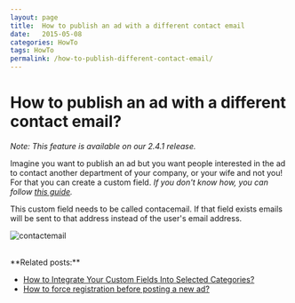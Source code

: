 ```yaml
---
layout: page
title:  How to publish an ad with a different contact email
date:   2015-05-08
categories: HowTo
tags: HowTo
permalink: /how-to-publish-different-contact-email/
---
```

# How to publish an ad with a different contact email?

_Note: This feature is available on our 2.4.1 release._

Imagine you want to publish an ad but you want people interested in the ad to contact another department of your company, or your wife and not you!
For that you can create a custom field. _If you don't know how, you can follow [this guide](http://docs.yclas.com/how-to-create-custom-fields/)._

This custom field needs to be called contacemail. If that field exists emails will be sent to that address instead of the user's email address.

![contactemail](http://docs.yclas.com/images/differentcontactemail.png)


<br>
**Related posts:**

+ [How to Integrate Your Custom Fields Into Selected Categories?](http://docs.yclas.com/how-to-integrate-your-custom-fields-into-selected-categories/)
+ [How to force registration before posting a new ad?](http://docs.yclas.com/force-registration-posting-new-ad/)